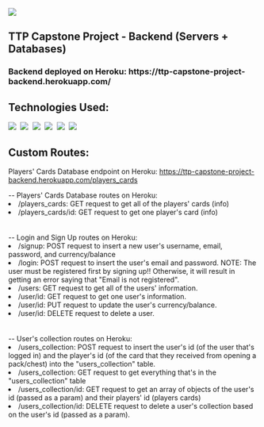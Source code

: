 <a href="https://ttp-capstone-project-backend.herokuapp.com/"> <img src="https://img.shields.io/website-up-down-blue-red/http/monip.org.svg"/> </a>

## TTP Capstone Project - Backend (Servers + Databases)

<h3> Backend deployed on Heroku: https://ttp-capstone-project-backend.herokuapp.com/ </h3>

## Technologies Used:
<div>
  <kbd> <img src="https://img.shields.io/badge/javascript-%23323330.svg?style=for-the-badge&logo=javascript&logoColor=%23F7DF1E" /> </kbd>
  <kbd> <img src="https://img.shields.io/badge/node.js-6DA55F?style=for-the-badge&logo=node.js&logoColor=white" /> </kbd>
  <kbd> <img src="https://img.shields.io/badge/express.js-%23404d59.svg?style=for-the-badge&logo=express&logoColor=%2361DAFB" /> </kbd>
  <kbd> <img src="https://img.shields.io/badge/postgres-%23316192.svg?style=for-the-badge&logo=postgresql&logoColor=white" /> </kbd>
  <kbd> <img src="https://img.shields.io/badge/Postman-FF6C37?style=for-the-badge&logo=postman&logoColor=white" /> </kbd>
  <kbd> <img src="https://img.shields.io/badge/Deployed%20on%20Heroku-430098?style=for-the-badge&logo=heroku&logoColor=white" /> </kbd>
</div>

## Custom Routes:
Players' Cards Database endpoint on Heroku: https://ttp-capstone-project-backend.herokuapp.com/players_cards

<div>
  -- Players' Cards Database routes on Heroku:
  <li>/players_cards: GET request to get all of the players' cards (info)</li>
  <li>/players_cards/id: GET request to get one player's card (info)</li>
</div>
  <br>
  <br>
<div>
  -- Login and Sign Up routes on Heroku:
  <li>/signup: POST request to insert a new user's username, email, password, and currency/balance</li>
  <li>/login: POST request to insert the user's email and password. NOTE: The user must be registered first by signing up!! Otherwise, it will result in getting an error saying that "Email is not registered".</li>
  <li>/users: GET request to get all of the users' information.</li>
  <li>/user/id: GET request to get one user's information.</li>
  <li>/user/id: PUT request to update the user's currency/balance.</li>
  <li>/user/id: DELETE request to delete a user.</li>
</div>
  <br>
  <br>
<div>
  -- User's collection routes on Heroku:
  <li>/users_collection: POST request to insert the user's id (of the user that's logged in) and the player's id (of the card that they received from opening a pack/chest) into the "users_collection" table.</li>
  <li>/users_collection: GET request to get everything that's in the "users_collection" table</li>
  <li>/users_collection/id: GET request to get an array of objects of the user's id (passed as a param) and their players' id (players cards)</li>
  <li>/users_collection/id: DELETE request to delete a user's collection based on the user's id (passed as a param).</li>
</div>
